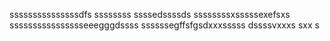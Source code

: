 sssssssssssssssdfs
ssssssss
ssssedssssds
ssssssssxsssssexefsxs
sssssssssssssssseeegggdssss
ssssssegffsfgsdxxxsssss
dssssvxxxs
sxx
s
